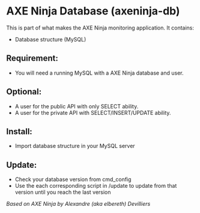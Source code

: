 # AXE Ninja Database (axeninja-db)

This is part of what makes the AXE Ninja monitoring application.
It contains:
- Database structure (MySQL)

## Requirement:
* You will need a running MySQL with a AXE Ninja database and user.

## Optional:
* A user for the public API with only SELECT ability.
* A user for the private API with SELECT/INSERT/UPDATE ability.

## Install:
* Import database structure in your MySQL server

## Update:
* Check your database version from cmd_config
* Use the each corresponding script in /update to update from that version until you reach the last version

_Based on AXE Ninja by Alexandre (aka elbereth) Devilliers_
